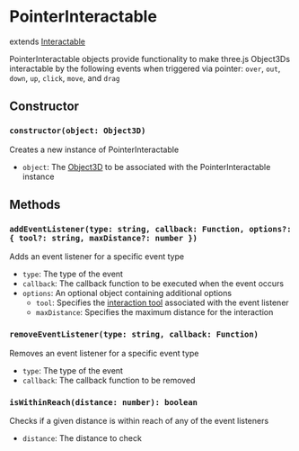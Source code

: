 # PointerInteractable

extends [Interactable](/docs/Interactable.md)

PointerInteractable objects provide functionality to make three.js Object3Ds interactable by the following events when triggered via pointer: `over`, `out`, `down`, `up`, `click`, `move`, and `drag`

## Constructor

### `constructor(object: Object3D)`

Creates a new instance of PointerInteractable

- `object`: The [Object3D](https://threejs.org/docs/#api/en/core/Object3D) to be associated with the PointerInteractable instance

## Methods

### `addEventListener(type: string, callback: Function, options?: { tool?: string, maxDistance?: number })`

Adds an event listener for a specific event type

- `type`: The type of the event
- `callback`: The callback function to be executed when the event occurs
- `options`: An optional object containing additional options
  - `tool`: Specifies the [interaction tool](/docs/InteractionTool.md) associated with the event listener
  - `maxDistance`: Specifies the maximum distance for the interaction

### `removeEventListener(type: string, callback: Function)`

Removes an event listener for a specific event type

- `type`: The type of the event
- `callback`: The callback function to be removed

### `isWithinReach(distance: number): boolean`

Checks if a given distance is within reach of any of the event listeners

- `distance`: The distance to check


